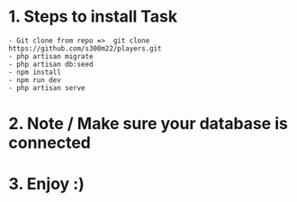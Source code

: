 # 1. Steps to install Task
    - Git clone from repo =>  git clone https://github.com/s300m22/players.git
    - php artisan migrate
    - php artisan db:seed
    - npm install
    - npm run dev
    - php artisan serve

# 2. Note / Make sure your database is connected 
# 3. Enjoy :)